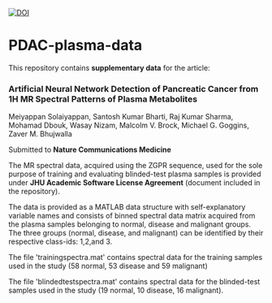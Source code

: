 [![DOI](https://zenodo.org/badge/834246947.svg)](https://zenodo.org/doi/10.5281/zenodo.13213172)

# PDAC-plasma-data
This repository contains **supplementary data** for the article:
### Artificial Neural Network Detection of Pancreatic Cancer from 1H MR Spectral Patterns of Plasma Metabolites

Meiyappan Solaiyappan, Santosh Kumar Bharti, Raj Kumar Sharma, Mohamad Dbouk, Wasay Nizam, Malcolm V. Brock, Michael G. Goggins, Zaver M. Bhujwalla

Submitted to **Nature Communications Medicine**

The MR spectral data, acquired using the ZGPR sequence, used for the sole purpose of training and evaluating blinded-test plasma samples is provided under **JHU Academic Software License Agreement** (document included in the repository).

The data is provided as a MATLAB data structure with self-explanatory variable names and consists of binned spectral data matrix acquired from the plasma samples belonging to normal, disease and malignant groups. The three groups (normal, disease, and malignant) can be identified by their respective class-ids: 1,2,and 3.

The file 'trainingspectra.mat' contains spectral data for the training samples used in the study (58 normal, 53 disease and 59 malignant)

The file 'blindedtestspectra.mat' contains spectral data for the blinded-test samples used in the study (19 normal, 10 disease, 16 malignant).


